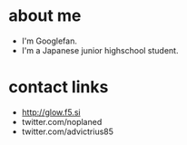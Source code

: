 # about me
- I'm Googlefan.
- I'm a Japanese junior highschool student.
# contact links
- http://glow.f5.si
- twitter.com/noplaned
- twitter.com/advictrius85
